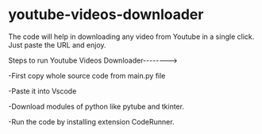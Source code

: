# youtube-videos-downloader
The code will help in downloading any video from Youtube in a single click.
Just paste the URL and enjoy.


Steps to run Youtube Videos Downloader-------->

-First copy whole source code from main.py file

-Paste it into Vscode 

-Download modules of python like pytube and tkinter.

-Run the code by installing extension CodeRunner.
